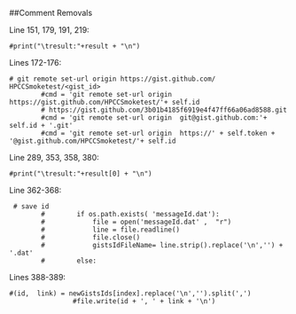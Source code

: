 ##Comment Removals

Line 151, 179, 191, 219:
```
#print("\tresult:"+result + "\n")
```

Lines 172-176:
```
# git remote set-url origin https://gist.github.com/ HPCCSmoketest/<gist_id>
		#cmd = 'git remote set-url origin  https://gist.github.com/HPCCSmoketest/'+ self.id
		# https://gist.github.com/3b01b4185f6919e4f47ff66a06ad8588.git
		#cmd = 'git remote set-url origin  git@gist.github.com:'+ self.id + '.git'
		#cmd = 'git remote set-url origin  https://' + self.token + '@gist.github.com/HPCCSmoketest/'+ self.id
```
		
Line 289, 353, 358, 380:
```
#print("\tresult:"+result[0] + "\n")
```

Line 362-368:
```
 # save id
		#        if os.path.exists( 'messageId.dat'):
		#            file = open('messageId.dat' ,  "r") 
		#            line = file.readline()
		#            file.close()
		#            gistsIdFileName= line.strip().replace('\n','') + '.dat'
		#        else:
```
		
Lines 388-389:
```
#(id,  link) = newGistsIds[index].replace('\n','').split(',')
                #file.write(id + ', ' + link + '\n')
```
		
